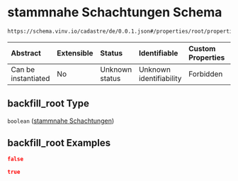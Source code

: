 # stammnahe Schachtungen Schema

```txt
https://schema.vinv.io/cadastre/de/0.0.1.json#/properties/root/properties/backfill_root
```



| Abstract            | Extensible | Status         | Identifiable            | Custom Properties | Additional Properties | Access Restrictions | Defined In                                                                                                                 |
| :------------------ | :--------- | :------------- | :---------------------- | :---------------- | :-------------------- | :------------------ | :------------------------------------------------------------------------------------------------------------------------- |
| Can be instantiated | No         | Unknown status | Unknown identifiability | Forbidden         | Allowed               | none                | [dereferenced.doc.json\*](../../../../../../vinv-schemas/vinv-tree/out/0.0.1/dereferenced.doc.json "open original schema") |

## backfill\_root Type

`boolean` ([stammnahe Schachtungen](dereferenced-properties-wurzel-properties-stammnahe-schachtungen-1.md))

## backfill\_root Examples

```json
false
```

```json
true
```
